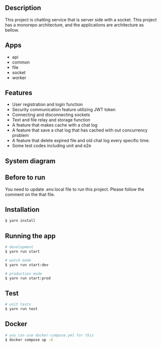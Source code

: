 ## Description

This project is chatting service that is server side with a socket.
This project has a monorepo architecture, and the applications are architecture as bellow.

## Apps

- api 
- common
- file
- socket
- worker

## Features

- User registration and login function
- Security communication feature utilizing JWT token
- Connecting and disconnecting sockets
- Text and file relay and storage function
- A feature that makes cache with a chat log
- A feature that save a chat log that has cached with out concurrency problem
- A feature that delete expired file and old chat log every specific time.
- Some test codes including unit and e2e

## System diagram

## Before to run

You need to update .env.local file to run this project.
Please follow the comment on the that file.

## Installation

```bash
$ yarn install
```

## Running the app

```bash
# development
$ yarn run start

# watch mode
$ yarn run start:dev

# production mode
$ yarn run start:prod
```

## Test

```bash
# unit tests
$ yarn run test
```

## Docker
```bash
# you can use docker-compose.yml for this
$ docker compose up -d
```